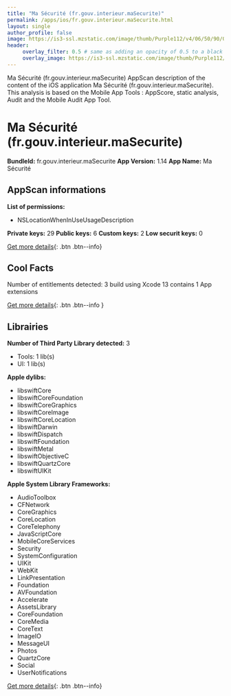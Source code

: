 ```yaml
---
title: "Ma Sécurité (fr.gouv.interieur.maSecurite)"
permalink: /apps/ios/fr.gouv.interieur.maSecurite.html
layout: single
author_profile: false
image: https://is3-ssl.mzstatic.com/image/thumb/Purple112/v4/06/50/90/065090c8-c68c-ed76-1085-af7d90146455/AppIcon-0-0-1x_U007emarketing-0-0-0-5-0-0-sRGB-0-0-0-GLES2_U002c0-512MB-85-220-0-0.png/512x512bb.jpg
header: 
     overlay_filter: 0.5 # same as adding an opacity of 0.5 to a black background
     overlay_image: https://is3-ssl.mzstatic.com/image/thumb/Purple112/v4/06/50/90/065090c8-c68c-ed76-1085-af7d90146455/AppIcon-0-0-1x_U007emarketing-0-0-0-5-0-0-sRGB-0-0-0-GLES2_U002c0-512MB-85-220-0-0.png/512x512bb.jpg
---
```

Ma Sécurité (fr.gouv.interieur.maSecurite) AppScan description of the content of the iOS application Ma Sécurité (fr.gouv.interieur.maSecurite). This analysis is based on the Mobile App Tools : AppScore, static analysis, Audit and the Mobile Audit App Tool.

# Ma Sécurité (fr.gouv.interieur.maSecurite)

**BundleId:** fr.gouv.interieur.maSecurite
**App Version:** 1.14
**App Name:** Ma Sécurité


## AppScan informations 

**List of permissions:** 
- NSLocationWhenInUseUsageDescription
  
  
**Private keys:** 29
**Public keys:** 6
**Custom keys:** 2
**Low securit keys:** 0
  
[Get more details](/pricing.html){: .btn .btn--info}

## Cool Facts

Number of entitlements detected: 3
build using Xcode 13
contains 1 App extensions
  
[Get more details](/pricing.html){: .btn .btn--info }

## Librairies 
**Number of Third Party Library detected:** 3
- Tools: 1 lib(s)
- UI: 1 lib(s)


**Apple dylibs:**
- libswiftCore
- libswiftCoreFoundation
- libswiftCoreGraphics
- libswiftCoreImage
- libswiftCoreLocation
- libswiftDarwin
- libswiftDispatch
- libswiftFoundation
- libswiftMetal
- libswiftObjectiveC
- libswiftQuartzCore
- libswiftUIKit


**Apple System Library Frameworks:**
- AudioToolbox
- CFNetwork
- CoreGraphics
- CoreLocation
- CoreTelephony
- JavaScriptCore
- MobileCoreServices
- Security
- SystemConfiguration
- UIKit
- WebKit
- LinkPresentation
- Foundation
- AVFoundation
- Accelerate
- AssetsLibrary
- CoreFoundation
- CoreMedia
- CoreText
- ImageIO
- MessageUI
- Photos
- QuartzCore
- Social
- UserNotifications


  
[Get more details](/pricing.html){: .btn .btn--info}


